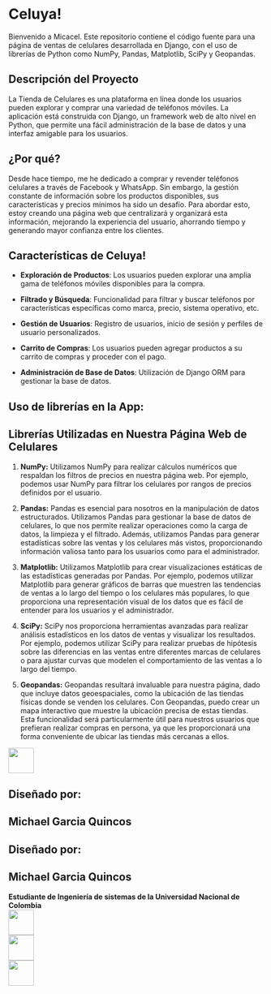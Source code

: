 # Celuya!

  

Bienvenido a Micacel. Este repositorio contiene el código fuente para una página de ventas de celulares desarrollada en Django, con el uso de librerías de Python como NumPy, Pandas, Matplotlib, SciPy y Geopandas.

  

## Descripción del Proyecto

  

La Tienda de Celulares es una plataforma en línea donde los usuarios pueden explorar y comprar una variedad de teléfonos móviles. La aplicación está construida con Django, un framework web de alto nivel en Python, que permite una fácil administración de la base de datos y una interfaz amigable para los usuarios.

## ¿Por qué?
Desde hace tiempo, me he dedicado a comprar y revender teléfonos celulares a través de Facebook y WhatsApp. Sin embargo, la gestión constante de información sobre los productos disponibles, sus características y precios mínimos ha sido un desafío. Para abordar esto, estoy creando una página web que centralizará y organizará esta información, mejorando la experiencia del usuario, ahorrando tiempo y generando mayor confianza entre los clientes.
  

## Características de Celuya!

  

-  **Exploración de Productos**: Los usuarios pueden explorar una amplia gama de teléfonos móviles disponibles para la compra.

-  **Filtrado y Búsqueda**: Funcionalidad para filtrar y buscar teléfonos por características específicas como marca, precio, sistema operativo, etc.

-  **Gestión de Usuarios**: Registro de usuarios, inicio de sesión y perfiles de usuario personalizados.

-  **Carrito de Compras**: Los usuarios pueden agregar productos a su carrito de compras y proceder con el pago.

-  **Administración de Base de Datos**: Utilización de Django ORM para gestionar la base de datos.

## Uso de librerías en la App:
  ## Librerías Utilizadas en Nuestra Página Web de Celulares

1. **NumPy:**
   Utilizamos NumPy para realizar cálculos numéricos que respaldan los filtros de precios en nuestra página web. Por ejemplo, podemos usar NumPy para filtrar los celulares por rangos de precios definidos por el usuario.

2. **Pandas:**
   Pandas es esencial para nosotros en la manipulación de datos estructurados. Utilizamos Pandas para gestionar la base de datos de celulares, lo que nos permite realizar operaciones como la carga de datos, la limpieza y el filtrado. Además, utilizamos Pandas para generar estadísticas sobre las ventas y los celulares más vistos, proporcionando información valiosa tanto para los usuarios como para el administrador.

3. **Matplotlib:**
   Utilizamos Matplotlib para crear visualizaciones estáticas de las estadísticas generadas por Pandas. Por ejemplo, podemos utilizar Matplotlib para generar gráficos de barras que muestren las tendencias de ventas a lo largo del tiempo o los celulares más populares, lo que proporciona una representación visual de los datos que es fácil de entender para los usuarios y el administrador.

4. **SciPy:**
   SciPy nos proporciona herramientas avanzadas para realizar análisis estadísticos en los datos de ventas y visualizar los resultados. Por ejemplo, podemos utilizar SciPy para realizar pruebas de hipótesis sobre las diferencias en las ventas entre diferentes marcas de celulares o para ajustar curvas que modelen el comportamiento de las ventas a lo largo del tiempo.

5. **Geopandas:**
  Geopandas resultará invaluable para nuestra página, dado que incluye datos geoespaciales, como la ubicación de las tiendas físicas donde se venden los celulares. Con Geopandas, puedo crear un mapa interactivo que muestre la ubicación precisa de estas tiendas. Esta funcionalidad será particularmente útil para nuestros usuarios que prefieran realizar compras en persona, ya que les proporcionará una forma conveniente de ubicar las tiendas más cercanas a ellos.



[<img src="https://upload.wikimedia.org/wikipedia/commons/thumb/6/6b/WhatsApp.svg/800px-WhatsApp.svg.png" width="50" height="50">](https://wa.me/+573204504857)
## Diseñado por:
  ## Michael Garcia Quincos
  

## Diseñado por:
## Michael Garcia Quincos

**Estudiante de Ingeniería de sistemas de la Universidad Nacional de Colombia**  
[<img src="https://upload.wikimedia.org/wikipedia/commons/thumb/9/91/Octicons-mark-github.svg/1200px-Octicons-mark-github.svg.png" width="50" height="50">](https://github.com/mgarciaqu)  
[<img src="https://upload.wikimedia.org/wikipedia/commons/thumb/7/7e/Gmail_icon_%282020%29.svg/1200px-Gmail_icon_%282020%29.svg.png" width="50" height="50">](mailto:maicolgarciaquincos@gmail.com)  
[<img src="https://upload.wikimedia.org/wikipedia/commons/thumb/c/ca/LinkedIn_logo_initials.png/800px-LinkedIn_logo_initials.png" width="50" height="50">](https://www.linkedin.com/in/michael-garcia-quincos)
